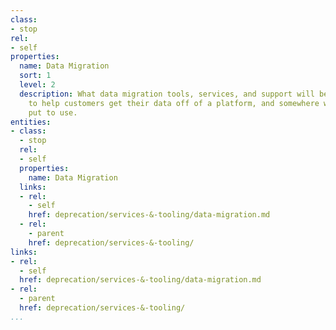 ```yaml
---
class:
- stop
rel:
- self
properties:
  name: Data Migration
  sort: 1
  level: 2
  description: What data migration tools, services, and support will be made available
    to help customers get their data off of a platform, and somewhere where they can
    put to use.
entities:
- class:
  - stop
  rel:
  - self
  properties:
    name: Data Migration
  links:
  - rel:
    - self
    href: deprecation/services-&-tooling/data-migration.md
  - rel:
    - parent
    href: deprecation/services-&-tooling/
links:
- rel:
  - self
  href: deprecation/services-&-tooling/data-migration.md
- rel:
  - parent
  href: deprecation/services-&-tooling/
...
```

